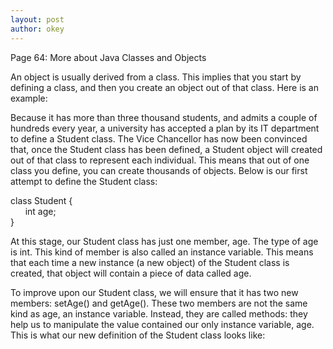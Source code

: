 ```yaml
---
layout: post
author: okey
---
```

Page 64: More about Java Classes and Objects

An object is usually derived from a class. This implies that you start by defining a class,
and then you create an object out of that class. Here is an example:

Because it has more than three thousand students, and admits a couple of hundreds every year,
a university has accepted a plan by its IT department to define a Student class. The Vice 
Chancellor has now been convinced that, once the Student class has been defined, a Student 
object will created out of that class to represent each individual. This means that out of
one class you define, you can create thousands of objects. Below is our first attempt to define
the Student class:

class Student { <br>&nbsp;&nbsp;&nbsp;&nbsp;&nbsp;&nbsp;int age;<br> }

At this stage, our Student class has just one member, age. The type of age is int. This kind of member 
is also called an instance variable. This means that each time a new instance (a new object) of 
the Student class is created, that object will contain a piece of data called age.

To improve upon our Student class, we will ensure that it has two new members: setAge() and getAge().
These two members are not the same kind as age, an instance variable. Instead, they are called 
methods: they help us to manipulate the value contained our only instance variable, age. This is 
what our new definition of the Student class looks like:



